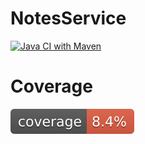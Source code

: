 # NotesService
[![Java CI with Maven](https://github.com/s18552/NotesService/actions/workflows/maven.yml/badge.svg)](https://github.com/s18552/NotesService/actions/workflows/maven.yml)

# Coverage
[![Coverage](.github/badges/jacoco.svg)](https://github.com/s18552/NotesService/actions/workflows/build.yml)
